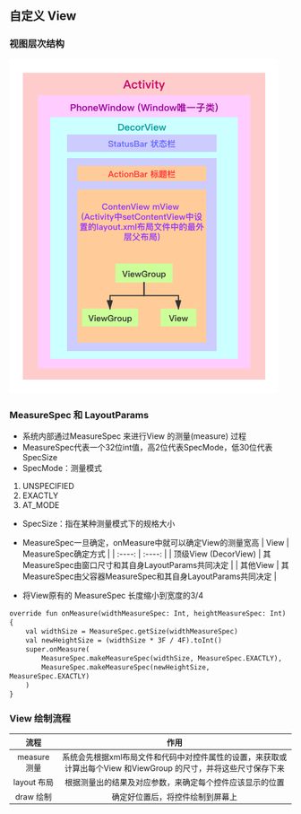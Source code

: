 ## 自定义 View
### 视图层次结构
![avatar](https://github.com/xiaojing1031/personal-notes-android/raw/main/notes-chart/Android%20%E8%A7%86%E5%9B%BE%E5%B1%82%E7%BA%A7.png)


### MeasureSpec 和 LayoutParams
- 系统内部通过MeasureSpec 来进行View 的测量(measure) 过程
- MeasureSpec代表一个32位int值，高2位代表SpecMode，低30位代表SpecSize
- SpecMode：测量模式
1. UNSPECIFIED
2. EXACTLY
3. AT_MODE
- SpecSize：指在某种测量模式下的规格大小
- MeasureSpec一旦确定，onMeasure中就可以确定View的测量宽高
| View | MeasureSpec确定方式 |
| :----: | :----: |
| 顶级View (DecorView) | 其MeasureSpec由窗口尺寸和其自身LayoutParams共同决定 |
| 其他View | 其MeasureSpec由父容器MeasureSpec和其自身LayoutParams共同决定 |

- 将View原有的 MeasureSpec 长度缩小到宽度的3/4
```
override fun onMeasure(widthMeasureSpec: Int, heightMeasureSpec: Int) {
    val widthSize = MeasureSpec.getSize(widthMeasureSpec)
    val newHeightSize = (widthSize * 3F / 4F).toInt()
    super.onMeasure(
        MeasureSpec.makeMeasureSpec(widthSize, MeasureSpec.EXACTLY),
        MeasureSpec.makeMeasureSpec(newHeightSize, MeasureSpec.EXACTLY)
    )
}
```

### View 绘制流程
| 流程 | 作用 |
| :----: | :----: |
| measure 测量 | 系统会先根据xml布局文件和代码中对控件属性的设置，来获取或计算出每个View 和ViewGroup 的尺寸，并将这些尺寸保存下来 |
| layout 布局 | 根据测量出的结果及对应参数，来确定每个控件应该显示的位置|
| draw 绘制 | 确定好位置后，将控件绘制到屏幕上 |


